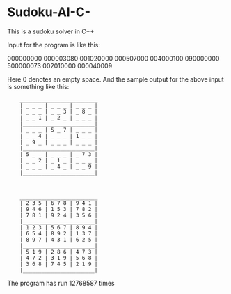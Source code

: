 # Sudoku-AI-C-

This is a sudoku solver in C++

Input for the program is like this:

000000000 
000003080
001020000
000507000
004000100
090000000
500000073
002010000
000040009

Here 0 denotes an empty space.
And the sample output for the above input is something like this:


		_________________________
		| _ _ _ | _ _ _ | _ _ _ | 
		| _ _ _ | _ _ 3 | _ 8 _ | 
		| _ _ 1 | _ 2 _ | _ _ _ | 
		|_______________________|
		| _ _ _ | 5 _ 7 | _ _ _ | 
		| _ _ 4 | _ _ _ | 1 _ _ | 
		| _ 9 _ | _ _ _ | _ _ _ | 
		|_______________________|
		| 5 _ _ | _ _ _ | _ 7 3 | 
		| _ _ 2 | _ 1 _ | _ _ _ | 
		| _ _ _ | _ 4 _ | _ _ 9 | 
		|_______________________|



		_________________________
		| 2 3 5 | 6 7 8 | 9 4 1 | 
		| 9 4 6 | 1 5 3 | 7 8 2 | 
		| 7 8 1 | 9 2 4 | 3 5 6 | 
		|_______________________|
		| 1 2 3 | 5 6 7 | 8 9 4 | 
		| 6 5 4 | 8 9 2 | 1 3 7 | 
		| 8 9 7 | 4 3 1 | 6 2 5 | 
		|_______________________|
		| 5 1 9 | 2 8 6 | 4 7 3 | 
		| 4 7 2 | 3 1 9 | 5 6 8 | 
		| 3 6 8 | 7 4 5 | 2 1 9 | 
		|_______________________|


The program has run 12768587 times
